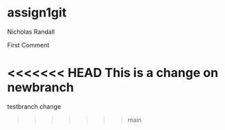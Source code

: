 # assign1git
Nicholas Randall

First Comment

<<<<<<< HEAD
This is a change on newbranch
=======
testbranch change
>>>>>>> main
